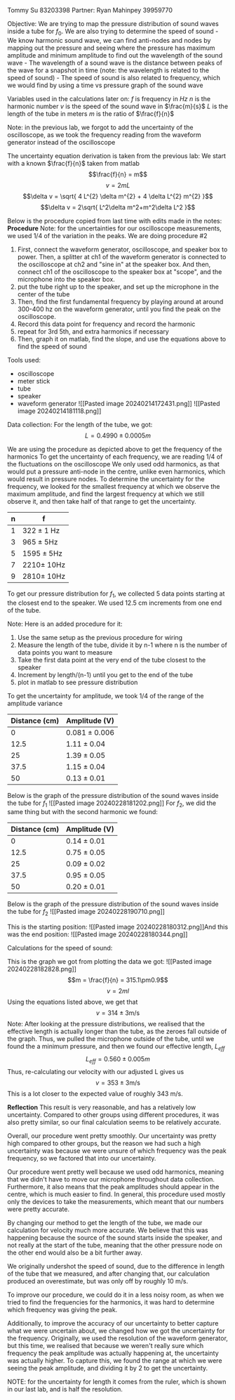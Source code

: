 Tommy Su 83203398
Partner: Ryan Mahinpey 39959770

Objective: We are trying to map the pressure distribution of sound waves inside a tube for $f_{0}$. We are also trying to determine the speed of sound
	- We know harmonic sound wave, we can find anti-nodes and nodes by mapping out the pressure and seeing where the pressure has maximum amplitude and minimum amplitude to find out the wavelength of the sound wave
	- The wavelength of a sound wave is the distance between peaks of the wave for a snapshot in time (note: the wavelength is related to the speed of sound)
	- The speed of sound is also related to frequency, which we would find by using a time vs pressure graph of the sound wave

Variables used in the calculations later on:
$f$ is frequency in $Hz$
$n$ is the harmonic number 
$v$ is the speed of the sound wave in $\frac{m}{s}$
$L$ is the length of the tube in meters
$m$ is the ratio of $\frac{f}{n}$

Note: in the previous lab, we forgot to add the uncertainty of the oscilloscope, as we took the frequency reading from the waveform generator instead of the oscilloscope

The uncertainty equation derivation is taken from the previous lab:
We start with a known $\frac{f}{n}$ taken from matlab
$$\frac{f}{n} = m$$
$$v = 2mL$$
$$\delta v = \sqrt{ 4 L^{2} \delta m^{2} + 4 \delta L^{2} m^{2} }$$
$$\delta v = 2\sqrt{ L^2\delta m^2+m^2\delta L^2 }$$


Below is the procedure copied from last time with edits made in the notes:
**Procedure**
Note: for the uncertainties for our oscilloscope measurements, we used 1/4 of the variation in the peaks.
We are doing procedure #2
1. First, connect the waveform generator, oscilloscope, and speaker box to power. Then, a splitter at ch1 of the waveform generator is connected to the oscilloscope at ch2 and "sine in" at the speaker box. And then, connect ch1 of the oscilloscope to the speaker box at "scope", and the microphone into the speaker box.
2. put the tube right up to the speaker, and set up the microphone in the center of the tube
3. Then, find the first fundamental frequency by playing around at around 300-400 hz on the waveform generator, until you find the peak on the oscilloscope.
4. Record this data point for frequency and record the harmonic
5. repeat for 3rd 5th, and extra harmonics if necessary
6. Then, graph it on matlab, find the slope, and use the equations above to find the speed of sound

Tools used:
- oscilloscope
- meter stick
- tube
- speaker
- waveform generator
![[Pasted image 20240214172431.png]]
![[Pasted image 20240214181118.png]]

Data collection:
For the length of the tube, we got:
$$L = 0.4990\pm 0.0005m$$

We are using the procedure as depicted above to get the frequency of the harmonics
To get the uncertainty of each frequency, we are reading 1/4 of the fluctuations on the oscilloscope
We only used odd harmonics, as that would put a pressure anti-node in the centre, unlike even harmonics, which would result in pressure nodes.
To determine the uncertainty for the frequency, we looked for the smallest frequency at which we observe the maximum amplitude, and find the largest frequency at which we still observe it, and then take half of that range to get the uncertainty.

| n   | f                       |
| --- | ----------------------- |
| 1   | $322\pm 1$ $\text{Hz}$  |
| 3   | $965\pm 5 \text{Hz}$    |
| 5   | $1595\pm 5\text{Hz}$    |
| 7   | $2210\pm$ $10\text{Hz}$ |
| 9   | $2810\pm$ $10\text{Hz}$ |
To get our pressure distribution for $f_{1}$, we collected 5 data points starting at the closest end to the speaker. We used 12.5 cm increments from one end of the tube.

Note: Here is an added procedure for it:
1. Use the same setup as the previous procedure for wiring
2. Measure the length of the tube, divide it by n-1 where n is the number of data points you want to measure
3. Take the first data point at the very end of the tube closest to the speaker
4. Increment by length/(n-1) until you get to the end of the tube
5. plot in matlab to see pressure distribution

To get the uncertainty for amplitude, we took 1/4 of the range of the amplitude variance

| Distance (cm) | Amplitude (V)    |
| ------------- | ---------------- |
| 0             | $0.081\pm 0.006$ |
| 12.5          | $1.11\pm 0.04$   |
| 25            | $1.39\pm 0.05$   |
| 37.5          | $1.15\pm 0.04$   |
| 50            | $0.13\pm 0.01$   |
Below is the graph of the pressure distribution of the sound waves inside the tube for $f_{1}$
![[Pasted image 20240228181202.png]]
For $f_{2}$, we did the same thing but with the second harmonic we found:

| Distance (cm) | Amplitude (V)  |
| ------------- | -------------- |
| 0             | $0.14\pm 0.01$ |
| 12.5          | $0.75\pm 0.05$ |
| 25            | $0.09\pm 0.02$ |
| 37.5          | $0.95\pm 0.05$ |
| 50            | $0.20\pm 0.01$ |
Below is the graph of the pressure distribution of the sound waves inside the tube for $f_{2}$
![[Pasted image 20240228190710.png]]


This is the starting position:
![[Pasted image 20240228180312.png]]And this was the end position:
![[Pasted image 20240228180344.png]]


Calculations for the speed of sound:

This is the graph we got from plotting the data we got:
![[Pasted image 20240228182828.png]]
$$m = \frac{f}{n} = 315.1\pm0.9$$
$$v = 2ml$$
Using the equations listed above, we get that
$$v = 314\pm 3 \text{m/s}$$
Note: After looking at the pressure distributions, we realised that the effective length is actually longer than the tube, as the zeroes fall outside of the graph. Thus, we pulled the microphone outside of the tube, until we found the a minimum pressure, and then we found our effective length, $L_{eff}$
$$L_{eff} = 0.560\pm 0.005m$$
Thus, re-calculating our velocity with our adjusted L gives us
$$v = 353\pm 3\text{m/s}$$
This is a lot closer to the expected value of roughly 343 m/s.

**Reflection**
This result is very reasonable, and has a relatively low uncertainty. Compared to other groups using different procedures, it was also pretty similar, so our final calculation seems to be relatively accurate.

Overall, our procedure went pretty smoothly. Our uncertainty was pretty high compared to other groups, but the reason we had such a high uncertainty was because we were unsure of which frequency was the peak frequency, so we factored that into our uncertainty. 

Our procedure went pretty well because we used odd harmonics, meaning that we didn't have to move our microphone throughout data collection. Furthermore, it also means that the peak amplitudes should appear in the centre, which is much easier to find. In general, this procedure used mostly only the devices to take the measurements, which meant that our numbers were pretty accurate.

By changing our method to get the length of the tube, we made our calculation for velocity much more accurate. We believe that this was happening because the source of the sound starts inside the speaker, and not really at the start of the tube, meaning that the other pressure node on the other end would also be a bit further away.

We originally undershot the speed of sound, due to the difference in length of the tube that we measured, and after changing that, our calculation produced an overestimate, but was only off by roughly 10 m/s.

To improve our procedure, we could do it in a less noisy room, as when we tried to find the frequencies for the harmonics, it was hard to determine which frequency was giving the peak. 

Additionally, to improve the accuracy of our uncertainty to better capture what we were uncertain about, we changed how we got the uncertainty for the frequency. Originally, we used the resolution of the waveform generator, but this time, we realised that because we weren't really sure which frequency the peak amplitude was actually happening at, the uncertainty was actually higher. To capture this, we found the range at which we were seeing the peak amplitude, and dividing it by 2 to get the uncertainty.


NOTE: for the uncertainty for length it comes from the ruler, which is shown in our last lab, and is half the resolution.

